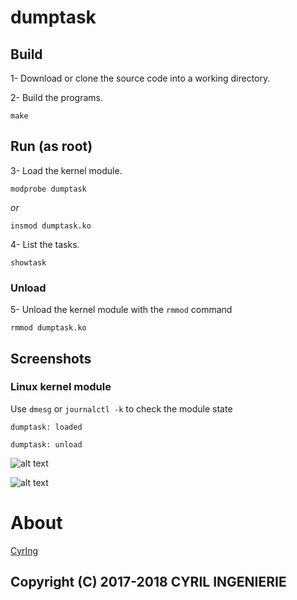 # dumptask

## Build
 1- Download or clone the source code into a working directory.
 
 2- Build the programs.
```
make
```

## Run (as root)

 3- Load the kernel module.
```
modprobe dumptask
```
 _or_
```
insmod dumptask.ko
```
 4- List the tasks.
```
showtask
```

### Unload

 5- Unload the kernel module with the ```rmmod``` command
```
rmmod dumptask.ko
```

## Screenshots
### Linux kernel module
Use ```dmesg``` or ```journalctl -k``` to check the module state
```
dumptask: loaded

dumptask: unload
```

![alt text](http://blog.cyring.free.fr/images/dumptask_first.png "dumptask")  

![alt text](http://blog.cyring.free.fr/images/dumptask_last.png "dumptask")  

# About
[CyrIng](https://github.com/cyring)

Copyright (C) 2017-2018 CYRIL INGENIERIE
 -------
